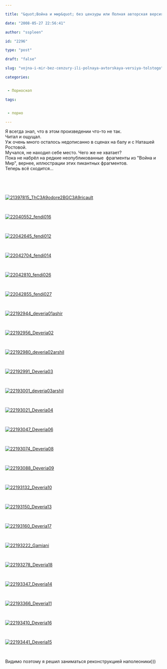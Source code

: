 ```yaml
---

title: "&quot;Война и мир&quot; без цензуры или Полная авторская версия Толстого"

date: "2008-05-27 22:56:41"

author: "sspleen"

id: "2296"

type: "post"

draft: "false"

slug: "vojna-i-mir-bez-cenzury-ili-polnaya-avtorskaya-versiya-tolstogo"

categories:


 - Порноскоп

tags:


 - порно

---
```

Я всегда знал, что в этом произведении что-то не так.  
Читал и ощущал.  
Уж очень много осталось недописанно в сценах на балу и с Наташей Ростовой.  
Мучался, не находил себе место. Чего же не хватает?  
Пока не набрёл на редкие неопубликованные  фрагменты из "Война и Мир", вернее, иллюстрации этих пикантных фрагментов.  
Теперь всё сходится...  
  
   
  
   
  
[![](/uploads/2012/05/21397815_ThC3A9odore2BGC3A9ricault.jpg "21397815_ThC3A9odore2BGC3A9ricault")](/2012/05/vojna-i-mir-bez-cenzury-ili-polnaya-avtorskaya-versiya-tolstogo/21397815_thc3a9odore2bgc3a9ricault/)  
  
   
  
[![](/uploads/2012/05/22040552_fendi016.jpg "22040552_fendi016")](/2012/05/vojna-i-mir-bez-cenzury-ili-polnaya-avtorskaya-versiya-tolstogo/22040552_fendi016/)  
  
   
  
[![](/uploads/2012/05/22042645_fendi012.jpg "22042645_fendi012")](/2012/05/vojna-i-mir-bez-cenzury-ili-polnaya-avtorskaya-versiya-tolstogo/22042645_fendi012/)  
  
   
  
[![](/uploads/2012/05/22042704_fendi014.jpg "22042704_fendi014")](/2012/05/vojna-i-mir-bez-cenzury-ili-polnaya-avtorskaya-versiya-tolstogo/22042704_fendi014/)  
  
   
  
[![](/uploads/2012/05/22042810_fendi026.jpg "22042810_fendi026")](/2012/05/vojna-i-mir-bez-cenzury-ili-polnaya-avtorskaya-versiya-tolstogo/22042810_fendi026/)  
  
   
  
[![](/uploads/2012/05/22042855_fendi027.jpg "22042855_fendi027")](/2012/05/vojna-i-mir-bez-cenzury-ili-polnaya-avtorskaya-versiya-tolstogo/22042855_fendi027/)  
  
   
  
[![](/uploads/2012/05/22192944_deveria01ashir.jpg "22192944_deveria01ashir")](/2012/05/vojna-i-mir-bez-cenzury-ili-polnaya-avtorskaya-versiya-tolstogo/22192944_deveria01ashir/)  
  
   
  
[![](/uploads/2012/05/22192956_Deveria02.jpg "22192956_Deveria02")](/2012/05/vojna-i-mir-bez-cenzury-ili-polnaya-avtorskaya-versiya-tolstogo/22192956_deveria02/)  
  
   
  
[![](/uploads/2012/05/22192980_deveria02arshil.jpg "22192980_deveria02arshil")](/2012/05/vojna-i-mir-bez-cenzury-ili-polnaya-avtorskaya-versiya-tolstogo/22192980_deveria02arshil/)  
  
   
  
[![](/uploads/2012/05/22192991_Deveria03.jpg "22192991_Deveria03")](/2012/05/vojna-i-mir-bez-cenzury-ili-polnaya-avtorskaya-versiya-tolstogo/22192991_deveria03/)  
  
   
  
[![](/uploads/2012/05/22193001_deveria03arshil.jpg "22193001_deveria03arshil")](/2012/05/vojna-i-mir-bez-cenzury-ili-polnaya-avtorskaya-versiya-tolstogo/22193001_deveria03arshil/)  
  
   
  
[![](/uploads/2012/05/22193021_Deveria04.jpg "22193021_Deveria04")](/2012/05/vojna-i-mir-bez-cenzury-ili-polnaya-avtorskaya-versiya-tolstogo/22193021_deveria04/)  
  
   
  
[![](/uploads/2012/05/22193047_Deveria06.jpg "22193047_Deveria06")](/2012/05/vojna-i-mir-bez-cenzury-ili-polnaya-avtorskaya-versiya-tolstogo/22193047_deveria06/)  
  
   
  
[![](/uploads/2012/05/22193074_Deveria08.jpg "22193074_Deveria08")](/2012/05/vojna-i-mir-bez-cenzury-ili-polnaya-avtorskaya-versiya-tolstogo/22193074_deveria08/)  
  
   
  
[![](/uploads/2012/05/22193088_Deveria09.jpg "22193088_Deveria09")](/2012/05/vojna-i-mir-bez-cenzury-ili-polnaya-avtorskaya-versiya-tolstogo/22193088_deveria09/)  
  
   
  
[![](/uploads/2012/05/22193132_Deveria10.jpg "22193132_Deveria10")](/2012/05/vojna-i-mir-bez-cenzury-ili-polnaya-avtorskaya-versiya-tolstogo/22193132_deveria10/)  
  
   
  
[![](/uploads/2012/05/22193150_Deveria13.jpg "22193150_Deveria13")](/2012/05/vojna-i-mir-bez-cenzury-ili-polnaya-avtorskaya-versiya-tolstogo/22193150_deveria13/)  
  
   
  
[![](/uploads/2012/05/22193160_Deveria17.jpg "22193160_Deveria17")](/2012/05/vojna-i-mir-bez-cenzury-ili-polnaya-avtorskaya-versiya-tolstogo/22193160_deveria17/)  
  
   
  
[![](/uploads/2012/05/22193222_Gamiani.jpg "22193222_Gamiani")](/2012/05/vojna-i-mir-bez-cenzury-ili-polnaya-avtorskaya-versiya-tolstogo/22193222_gamiani/)  
  
   
  
[![](/uploads/2012/05/22193278_Deveria18.jpg "22193278_Deveria18")](/2012/05/vojna-i-mir-bez-cenzury-ili-polnaya-avtorskaya-versiya-tolstogo/22193278_deveria18/)  
  
   
  
[![](/uploads/2012/05/22193347_Deveria14.jpg "22193347_Deveria14")](/2012/05/vojna-i-mir-bez-cenzury-ili-polnaya-avtorskaya-versiya-tolstogo/22193347_deveria14/)  
  
   
  
[![](/uploads/2012/05/22193366_Deveria11.jpg "22193366_Deveria11")](/2012/05/vojna-i-mir-bez-cenzury-ili-polnaya-avtorskaya-versiya-tolstogo/22193366_deveria11/)  
  
   
  
[![](/uploads/2012/05/22193410_Deveria16.jpg "22193410_Deveria16")](/2012/05/vojna-i-mir-bez-cenzury-ili-polnaya-avtorskaya-versiya-tolstogo/22193410_deveria16/)  
  
   
  
[![](/uploads/2012/05/22193441_Deveria15.jpg "22193441_Deveria15")](/2012/05/vojna-i-mir-bez-cenzury-ili-polnaya-avtorskaya-versiya-tolstogo/22193441_deveria15/)  
  
   
  
Видимо поэтому я решил заниматься реконструкцией наполеоники)))